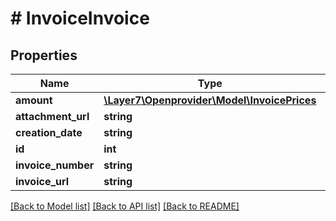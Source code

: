 # # InvoiceInvoice

## Properties

Name | Type | Description | Notes
------------ | ------------- | ------------- | -------------
**amount** | [**\Layer7\Openprovider\Model\InvoicePrices**](InvoicePrices.md) |  | [optional]
**attachment_url** | **string** |  | [optional]
**creation_date** | **string** |  | [optional]
**id** | **int** |  | [optional]
**invoice_number** | **string** |  | [optional]
**invoice_url** | **string** |  | [optional]

[[Back to Model list]](../../README.md#models) [[Back to API list]](../../README.md#endpoints) [[Back to README]](../../README.md)
